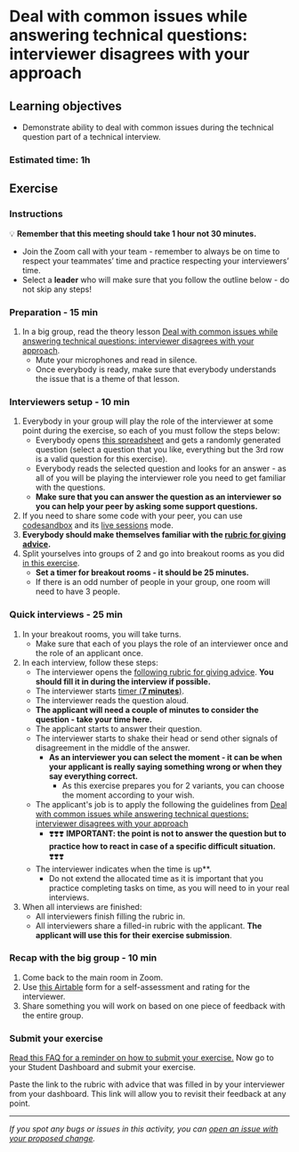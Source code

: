 # Deal with common issues while answering technical questions: interviewer disagrees with your approach

## Learning objectives

- Demonstrate ability to deal with common issues during the technical question part of a technical interview.

### Estimated time: 1h

## Exercise

### Instructions

💡 **Remember that this meeting should take 1 hour not 30 minutes.**

- Join the Zoom call with your team - remember to always be on time to respect your teammates’ time and practice respecting your interviewers’ time.
- Select a **leader** who will make sure that you follow the outline below - do not skip any steps!

### Preparation - 15 min

1. In a big group, read the theory lesson [Deal with common issues while answering technical questions: interviewer disagrees with your approach](https://github.com/microverseinc/curriculum-professional-skills/blob/main/job-search/peer-interview-practice/interviewer_disagree_lesson.md).
    - Mute your microphones and read in silence.
    - Once everybody is ready, make sure that everybody understands the issue that is a theme of that lesson.

### Interviewers setup - 10 min

1. Everybody in your group will play the role of the interviewer at some point during the exercise, so each of you must follow the steps below:
    - Everybody opens [this spreadsheet](https://docs.google.com/spreadsheets/d/1HkUyBZdcpGz_aEUa8W_rtNhS739jly8HY6sXVPPSAro/edit#gid=2041017957) and gets a randomly generated question (select a question that you like, everything but the 3rd row is a valid question for this exercise).
    - Everybody reads the selected question and looks for an answer - as all of you will be playing the interviewer role you need to get familiar with the questions.
    - **Make sure that you can answer the question as an interviewer so you can help your peer by asking some support questions.**
2. If you need to share some code with your peer, you can use [codesandbox](https://codesandbox.io/signin) and its [live sessions](https://codesandbox.io/docs/live) mode.
3. **Everybody should make themselves familiar with the [rubric for giving advice](https://docs.google.com/document/d/1OF7hWT_WpOUU_ifEWkhkBgujWTrwP8L6IisPiKNSAbQ/edit#).**
2. Split yourselves into groups of 2 and go into breakout rooms as you did [in this exercise](https://github.com/microverseinc/curriculum-professional-skills/blob/main/job-search/job-searching-morning-session-using-breakout-rooms-for-interview-practice.md#what-are-breakout-rooms).
    - **Set a timer for breakout rooms - it should be 25 minutes.**
    - If there is an odd number of people in your group, one room will need to have 3 people.

### Quick interviews - 25 min

1. In your breakout rooms, you will take turns.
    - Make sure that each of you plays the role of an interviewer once and the role of an applicant once.
2. In each interview, follow these steps:
    - The interviewer opens the [following rubric for giving advice](https://docs.google.com/document/d/1OF7hWT_WpOUU_ifEWkhkBgujWTrwP8L6IisPiKNSAbQ/edit#). **You should fill it in during the interview if possible.**
    - The interviewer starts [timer (**7 minutes**)](https://vclock.com/timer/#countdown=00:07:00&enabled=0&seconds=420&title=Peer+interviews+practice&sound=xylophone&loop=1).
    - The interviewer reads the question aloud.
    - **The applicant will need a couple of minutes to consider the question - take your time here.**
    -  The applicant starts to answer their question.
    - The interviewer starts to shake their head or send other signals of disagreement in the middle of the answer.
      - **As an interviewer you can select the moment - it can be when your applicant is really saying something wrong or when they say everything correct.** 
          - As this exercise prepares you for 2 variants, you can choose the moment according to your wish.
    - The applicant's job is to apply the following the guidelines from [Deal with common issues while answering technical questions: interviewer disagrees with your approach](https://github.com/microverseinc/curriculum-professional-skills/blob/main/job-search/peer-interview-practice/interviewer_disagree_lesson.md)
        - ❣️❣️❣️ **IMPORTANT: the point is not to answer the question but to practice how to react in case of a specific difficult situation.** ❣️❣️❣️ 
    - The interviewer indicates when the time is up**.
        - Do not extend the allocated time as it is important that you practice completing tasks on time, as you will need to in your real interviews.
3. When all interviews are finished:
     - All interviewers finish filling the rubric in.
     - All interviewers share a filled-in rubric with the applicant. **The applicant will use this for their exercise submission**.

### Recap with the big group - 10 min

1. Come back to the main room in Zoom.
2. Use [this Airtable](https://airtable.com/shrclyLFtL6b5fMdT) form for a self-assessment and rating for the interviewer.
3. Share something you will work on based on one piece of feedback with the entire group.

### Submit your exercise

[Read this FAQ for a reminder on how to submit your exercise.](https://microverse.zendesk.com/hc/en-us/articles/360061344234)
Now go to your Student Dashboard and submit your exercise.

Paste the link to the rubric with advice that was filled in by your interviewer from your dashboard. This link will allow you to revisit their feedback at any point.

---

*If you spot any bugs or issues in this activity, you can [open an issue with your proposed change](https://github.com/microverseinc/curriculum-transversal-skills/blob/main/git-github/articles/open_issue.md).*

